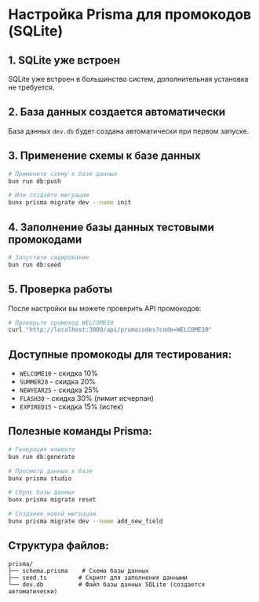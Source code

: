 # Настройка Prisma для промокодов (SQLite)

## 1. SQLite уже встроен

SQLite уже встроен в большинство систем, дополнительная установка не требуется.

## 2. База данных создается автоматически

База данных `dev.db` будет создана автоматически при первом запуске.

## 3. Применение схемы к базе данных

```bash
# Примените схему к базе данных
bun run db:push

# Или создайте миграцию
bunx prisma migrate dev --name init
```

## 4. Заполнение базы данных тестовыми промокодами

```bash
# Запустите сидирование
bun run db:seed
```

## 5. Проверка работы

После настройки вы можете проверить API промокодов:

```bash
# Проверьте промокод WELCOME10
curl "http://localhost:3000/api/promocodes?code=WELCOME10"
```

## Доступные промокоды для тестирования:

- `WELCOME10` - скидка 10%
- `SUMMER20` - скидка 20%
- `NEWYEAR25` - скидка 25%
- `FLASH30` - скидка 30% (лимит исчерпан)
- `EXPIRED15` - скидка 15% (истек)

## Полезные команды Prisma:

```bash
# Генерация клиента
bun run db:generate

# Просмотр данных в базе
bunx prisma studio

# Сброс базы данных
bunx prisma migrate reset

# Создание новой миграции
bunx prisma migrate dev --name add_new_field
```

## Структура файлов:

```
prisma/
├── schema.prisma    # Схема базы данных
├── seed.ts         # Скрипт для заполнения данными
└── dev.db          # Файл базы данных SQLite (создается автоматически)
```
